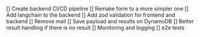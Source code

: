 [] Create backend CI/CD pipeline
[] Remake form to a more simpler one
[] Add langchain to the backend
[] Add zod validation for frontend and backend
[] Remove mail
[] Save payload and results on DynamoDB
[] Better result handling if there is no result
[] Monitoring and logging
[] e2e tests

